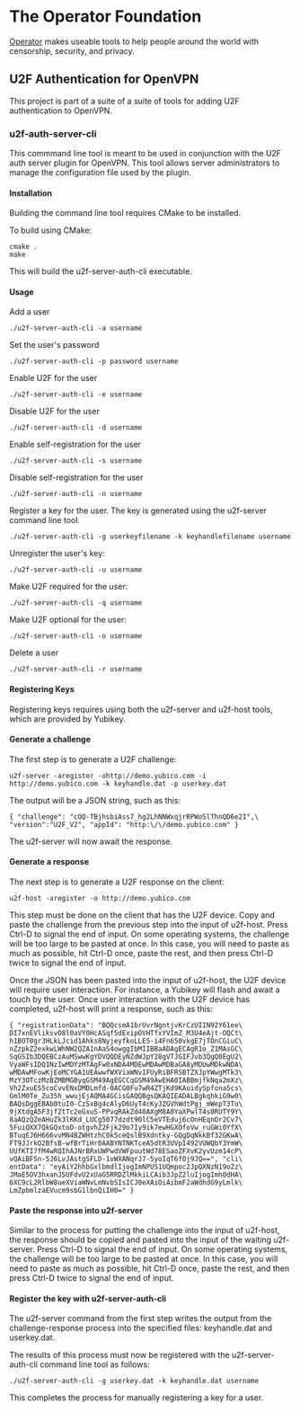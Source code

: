 # The Operator Foundation

[Operator](https://operatorfoundation.org) makes useable tools to help people around the world with censorship, security, and privacy.

## U2F Authentication for OpenVPN

This project is part of a suite of a suite of tools for adding U2F authentication to OpenVPN.

### u2f-auth-server-cli

This commmand line tool is meant to be used in conjunction with the U2F auth server plugin for OpenVPN. This tool allows
server administrators to manage the configuration file used by the plugin.

#### Installation

Building the command line tool requires CMake to be installed.

To build using CMake:

    cmake .
    make

This will build the u2f-server-auth-cli executable.

#### Usage

Add a user

    ./u2f-server-auth-cli -a username

Set the user's password
    
    ./u2f-server-auth-cli -p password username

Enable U2F for the user
    
    ./u2f-server-auth-cli -e username
    
Disable U2F for the user
    
    ./u2f-server-auth-cli -d username
    
Enable self-registration for the user

    ./u2f-server-auth-cli -s username
    
Disable self-registration for the user

    ./u2f-server-auth-cli -n username
    
Register a key for the user. The key is generated using the u2f-server command line tool.
    
    ./u2f-server-auth-cli -g userkeyfilename -k keyhandlefilename username

Unregister the user's key:    
    
    ./u2f-server-auth-cli -u username

Make U2F required for the user:
    
    ./u2f-server-auth-cli -q username
    
Make U2F optional for the user:    
    
    ./u2f-server-auth-cli -o username

Delete a user

    ./u2f-server-auth-cli -r username

#### Registering Keys

Registering keys requires using both the u2f-server and u2f-host tools, which are provided by Yubikey.

#### Generate a challenge

The first step is to generate a U2F challenge:

    u2f-server -aregister -ohttp://demo.yubico.com -i http://demo.yubico.com -k keyhandle.dat -p userkey.dat
    
The output will be a JSON string, such as this:

    { "challenge": "cOQ-TBjhsbiAss7_hg2LhNNWxqjrRPWoSlThnQD6e2I",\ "version":"U2F_V2", "appId": "http:\/\/demo.yubico.com" }
    
The u2f-server will now await the response.
    
#### Generate a response

The next step is to generate a U2F response on the client:

    u2f-host -aregister -o http://demo.yubico.com
    
This step must be done on the client that has the U2F device. Copy and paste the challenge from the previous step into
the input of u2f-host. Press Ctrl-D to signal the end of input. On some operating systems, the challenge will be too
large to be pasted at once. In this case, you will need to paste as much as possible, hit Ctrl-D once, paste the rest,
and then press Ctrl-D twice to signal the end of input.

Once the JSON has been pasted into the input of u2f-host, the U2F device will require user interaction. For instance, a
Yubikey will flash and await a touch by the user. Once user interaction with the U2F device has completed, u2f-host will
print a response, such as this:

    { "registrationData": "BQQcsmA1brUvrNgntjvKrCzUIIN92Y61ee\
    DI7xnEVliksvO8l0aVY0HcASqf5dExipOVHTfxYVImZ_M3U4eAjt-OQCt\
    h1BOT0gr3HLkLJcid1Ahks8NyjeyfkoLLES-i4Fn650vkgE7jTOnCGiuC\
    nZzpkZ2exkwLWhNW2QZA1nAaS4owggIbMIIBBaADAgECAgR1o_Z1MAsGC\
    SqGSIb3DQEBCzAuMSwwKgYDVQQDEyNZdWJpY28gVTJGIFJvb3QgQ0EgU2\
    VyaWFsIDQ1NzIwMDYzMTAgFw0xNDA4MDEwMDAwMDBaGA8yMDUwMDkwNDA\
    wMDAwMFowKjEoMCYGA1UEAwwfWXViaWNvIFUyRiBFRSBTZXJpYWwgMTk3\
    MzY3OTczMzBZMBMGByqGSM49AgEGCCqGSM49AwEHA0IABBmjfkNqa2mXz\
    Vh2ZxuES5coCvvENxDMDLmfd-0ACG0Fu7wR4ZTjKd9KAuidySpfona5cs\
    GmlM0Te_Zu35h_wwujEjAQMA4GCisGAQQBgsQKAQIEADALBgkqhkiG9w0\
    BAQsDggEBAb0tuI0-CzSxBg4cAlyD6UyT4cKyJZGVhWdtPgj_mWepT3Tu\
    9jXtdgA5F3jfZtTc2eGxuS-PPvqRAkZd40AXgM8A0YaXPwlT4s0RUTY9Y\
    8aAQzQZeAHuZk3lKKd_LUCg5077dzdt90lC5eVTEduj6cOnHEqnOr2Cv7\
    5FuiQXX7QkGQxtoD-otgvhZ2Fjk29o7Iy9ik7ewHGXOfoVw_ruGWi0YfX\
    BTuqEJ6H666vvMN4BZWHtzhC0k5ceQslB9Xdntky-GQgDqNkkBf32GKwA\
    FT9JJrkO2BfsB-wfBrTiHr0AABYNTNKTceA5dtR3UVpI492VUWQbY3YmW\
    UUfKTI7fM4wRQIhAJNrBRxUWPwdVWFpuutWd78ESaoZFXvK2yvUzm14cP\
    vQAiBFSn-5J6LvJAstgSFLD-1vWXANqrJ7-5yoIqT6fOj9JQ==", "cli\
    entData": "eyAiY2hhbGxlbmdlIjogImNPUS1UQmpoc2JpQXNzN19oZz\
    JMaE5OV3hxanJSUFdvU2xUaG5RRDZlMkkiLCAib3JpZ2luIjogImh0dHA\
    6XC9cL2RlbW8ueXViaWNvLmNvbSIsICJ0eXAiOiAibmF2aWdhdG9yLmlk\
    LmZpbmlzaEVucm9sbG1lbnQiIH0=" }
    
#### Paste the response into u2f-server

Similar to the process for putting the challenge into the input of u2f-host, the response should be copied and pasted
into the input of the waiting u2f-server. Press Ctrl-D to signal the end of input. On some operating systems, the
challenge will be too large to be pasted at once. In this case, you will need to paste as much as possible, hit Ctrl-D
once, paste the rest, and then press Ctrl-D twice to signal the end of input.

#### Register the key with u2f-server-auth-cli

The u2f-server command from the first step writes the output from the challenge-response process into the specified
files: keyhandle.dat and userkey.dat.

The results of this process must now be registered with the u2f-server-auth-cli command line tool as follows:

    ./u2f-server-auth-cli -g userkey.dat -k keyhandle.dat username
    
This completes the process for manually registering a key for a user.
